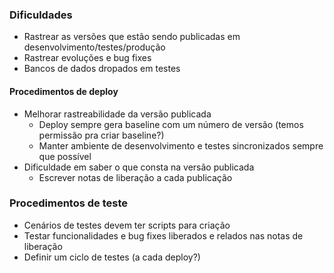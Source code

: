 ### Dificuldades

 - Rastrear as versões que estão sendo publicadas em desenvolvimento/testes/produção
 - Rastrear evoluções e bug fixes
 - Bancos de dados dropados em testes

#### Procedimentos de deploy

 - Melhorar rastreabilidade da versão publicada
    - Deploy sempre gera baseline com um número de versão (temos permissão pra criar baseline?)
    - Manter ambiente de desenvolvimento e testes sincronizados sempre que possível
 - Dificuldade em saber o que consta na versão publicada
    - Escrever notas de liberação a cada publicação

### Procedimentos de teste
 - Cenários de testes devem ter scripts para criação
 - Testar funcionalidades e bug fixes liberados e relados nas notas de liberação
 - Definir um ciclo de testes (a cada deploy?)
